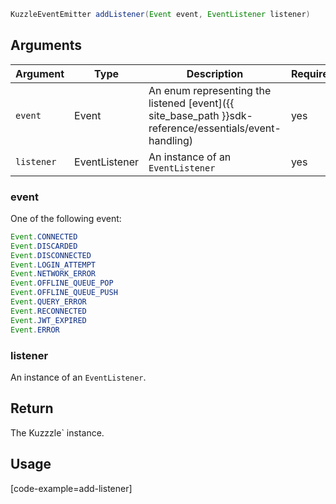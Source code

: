 ```java
KuzzleEventEmitter addListener(Event event, EventListener listener)
```

## Arguments

| Argument | Type | Description | Required |
|--------|------|-------------|------------ |
| `event` | Event | An enum representing the listened [event]({{ site_base_path }}sdk-reference/essentials/event-handling) | yes |
| `listener` | EventListener | An instance of an `EventListener` | yes |

### __event__

One of the following event:
```java
Event.CONNECTED
Event.DISCARDED
Event.DISCONNECTED
Event.LOGIN_ATTEMPT
Event.NETWORK_ERROR
Event.OFFLINE_QUEUE_POP
Event.OFFLINE_QUEUE_PUSH
Event.QUERY_ERROR
Event.RECONNECTED
Event.JWT_EXPIRED
Event.ERROR
```

### __listener__

An instance of an `EventListener`.  

## Return

The Kuzzzle` instance.

## Usage

[code-example=add-listener]

